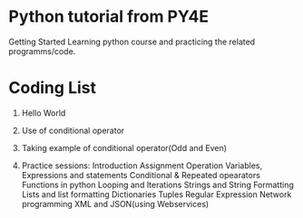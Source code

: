 # Python tutorial from PY4E

Getting Started
Learning python course and practicing the related programms/code.

# Coding List
1. Hello World 
2. Use of conditional operator
3. Taking example of conditional operator(Odd and Even)

4. Practice sessions:
  Introduction
  Assignment Operation
  Variables, Expressions and statements
  Conditional & Repeated opearators
  Functions in python
  Looping and Iterations
  Strings and String Formatting
  Lists and list formatting
  Dictionaries 
  Tuples
  Regular Expression
  Network programming
  XML and JSON(using Webservices)
  
